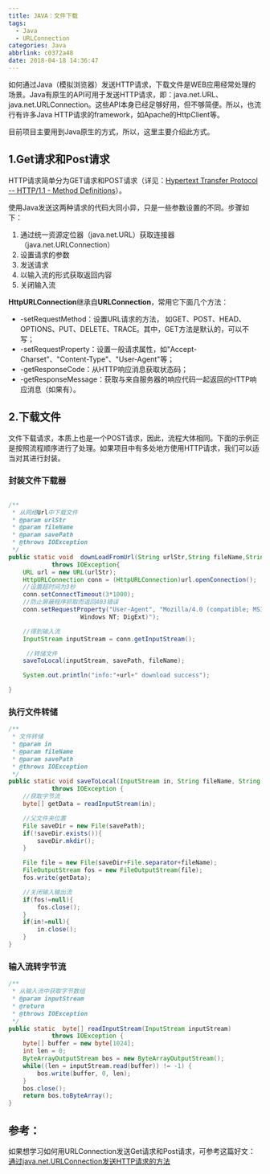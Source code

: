 ```yaml
---
title: JAVA：文件下载
tags:
  - Java
  - URLConnection
categories: Java
abbrlink: c0372a48
date: 2018-04-18 14:36:47
---
```


如何通过Java（模拟浏览器）发送HTTP请求，下载文件是WEB应用经常处理的场景。Java有原生的API可用于发送HTTP请求，即：java.net.URL、java.net.URLConnection。这些API本身已经足够好用，但不够简便。所以，也流行有许多Java HTTP请求的framework，如Apache的HttpClient等。

目前项目主要用到Java原生的方式，所以，这里主要介绍此方式。
<!--more--> 
## 1.Get请求和Post请求
HTTP请求简单分为GET请求和POST请求（详见：[Hypertext Transfer Protocol -- HTTP/1.1 - Method Definitions](https://tools.ietf.org/html/rfc2616#section-9)）。

使用Java发送这两种请求的代码大同小异，只是一些参数设置的不同。步骤如下：

1. 通过统一资源定位器（java.net.URL）获取连接器（java.net.URLConnection）
2. 设置请求的参数
3. 发送请求
4. 以输入流的形式获取返回内容
5. 关闭输入流

**HttpURLConnection**继承自**URLConnection**，常用它下面几个方法：

* -setRequestMethod：设置URL请求的方法， 如GET、POST、HEAD、OPTIONS、PUT、DELETE、TRACE。其中，GET方法是默认的，可以不写；
* -setRequestProperty：设置一般请求属性，如"Accept-Charset"、"Content-Type"、"User-Agent"等；
* -getResponseCode：从HTTP响应消息获取状态码；
* -getResponseMessage：获取与来自服务器的响应代码一起返回的HTTP响应消息（如果有）。

## 2.下载文件
文件下载请求，本质上也是一个POST请求，因此，流程大体相同。下面的示例正是按照流程顺序进行了处理。如果项目中有多处地方使用HTTP请求，我们可以适当对其进行封装。


### 封装文件下载器

```java

/**
 * 从网络Url中下载文件
 * @param urlStr
 * @param fileName
 * @param savePath
 * @throws IOException
 */
public static void  downLoadFromUrl(String urlStr,String fileName,String savePath) 
			throws IOException{
    URL url = new URL(urlStr);
    HttpURLConnection conn = (HttpURLConnection)url.openConnection();
    //设置超时间为3秒
    conn.setConnectTimeout(3*1000);
    //防止屏蔽程序抓取而返回403错误
    conn.setRequestProperty("User-Agent", "Mozilla/4.0 (compatible; MSIE 5.0; 
    				Windows NT; DigExt)");

    //得到输入流
    InputStream inputStream = conn.getInputStream();

	 //转储文件
    saveToLocal(inputStream, savePath, fileName);

    System.out.println("info:"+url+" download success");

}
```
### 执行文件转储

```java
/**
 * 文件转储
 * @param in
 * @param fileName
 * @param savePath
 * @throws IOException
 */
public static void saveToLocal(InputStream in, String fileName, String savePath) 
			throws IOException {
    //获取字节流
    byte[] getData = readInputStream(in);

    //父文件夹位置
    File saveDir = new File(savePath);
    if(!saveDir.exists()){
        saveDir.mkdir();
    }

    File file = new File(saveDir+File.separator+fileName);
    FileOutputStream fos = new FileOutputStream(file);
    fos.write(getData);

    //关闭输入输出流
    if(fos!=null){
        fos.close();
    }
    if(in!=null){
        in.close();
    }
}
```
### 输入流转字节流
```java
/**
 * 从输入流中获取字节数组
 * @param inputStream
 * @return
 * @throws IOException
 */
public static  byte[] readInputStream(InputStream inputStream) 
			throws IOException {
    byte[] buffer = new byte[1024];
    int len = 0;
    ByteArrayOutputStream bos = new ByteArrayOutputStream();
    while((len = inputStream.read(buffer)) != -1) {
        bos.write(buffer, 0, len);
    }
    bos.close();
    return bos.toByteArray();
}    
```

## 参考：
如果想学习如何用URLConnection发送Get请求和Post请求，可参考这篇好文：[通过java.net.URLConnection发送HTTP请求的方法](https://www.cnblogs.com/nick-huang/p/3859353.html)

